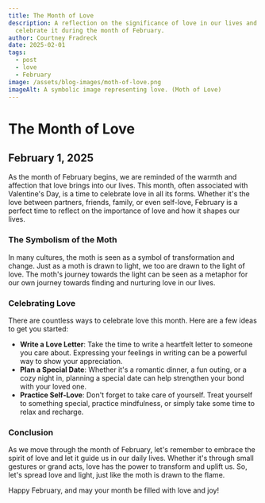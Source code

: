 ```yaml
---
title: The Month of Love
description: A reflection on the significance of love in our lives and ways to
  celebrate it during the month of February.
author: Courtney Fradreck
date: 2025-02-01
tags:
  - post
  - love
  - February
image: /assets/blog-images/moth-of-love.png
imageAlt: A symbolic image representing love. (Moth of Love)
---
```


# The Month of Love

## February 1, 2025

As the month of February begins, we are reminded of the warmth and affection that love brings into our lives. This month, often associated with Valentine's Day, is a time to celebrate love in all its forms. Whether it's the love between partners, friends, family, or even self-love, February is a perfect time to reflect on the importance of love and how it shapes our lives.

### The Symbolism of the Moth

In many cultures, the moth is seen as a symbol of transformation and change. Just as a moth is drawn to light, we too are drawn to the light of love. The moth's journey towards the light can be seen as a metaphor for our own journey towards finding and nurturing love in our lives.

### Celebrating Love

There are countless ways to celebrate love this month. Here are a few ideas to get you started:

- **Write a Love Letter**: Take the time to write a heartfelt letter to someone you care about. Expressing your feelings in writing can be a powerful way to show your appreciation.
- **Plan a Special Date**: Whether it's a romantic dinner, a fun outing, or a cozy night in, planning a special date can help strengthen your bond with your loved one.
- **Practice Self-Love**: Don't forget to take care of yourself. Treat yourself to something special, practice mindfulness, or simply take some time to relax and recharge.

### Conclusion

As we move through the month of February, let's remember to embrace the spirit of love and let it guide us in our daily lives. Whether it's through small gestures or grand acts, love has the power to transform and uplift us. So, let's spread love and light, just like the moth is drawn to the flame.

Happy February, and may your month be filled with love and joy!
